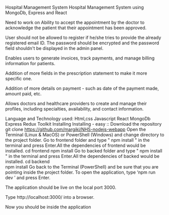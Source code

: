 Hospital Management System
Hospital Management System using MongoDb, Express and React

Need to work on
Ability to accept the appointment by the doctor to acknowledge the patient that their appointment has been approved.

User should not be allowed to register if he/she tries to provide the already registered email ID. The password should be encrypted and the password field shouldn't be displayed in the admin panel.

Enables users to generate invoices, track payments, and manage billing information for patients.

Addition of more fields in the prescription statement to make it more specific one.

Addition of more details on payment - such as date of the payment made, amount paid, etc.

Allows doctors and healthcare providers to create and manage their profiles, including specialties, availability, and contact information.

Language and Technology used:
Html,css
Javascript
React
MongoDb
Express
Redux Toolkit
Installing
Installing - easy ::
Download the repository
git clone https://github.com/margiki/NHS-nodejs-webapp
Open the Terminal (Linux & MacOS) or PowerShell (Windows) and change directory to the project folder.
Go to frontend folder and type " npm install " in the terminal and press Enter.All the dependencies of frontend would be installed.
cd frontend 
npm install 
Go to backed folder and type " npm install " in the terminal and press Enter.All the dependencies of backed would be installed.
cd backend  
npm install 
Go back to the Terminal (PowerShell) and be sure that you are pointing inside the project folder. To open the application, type ‘npm run dev ’ and press Enter.

The application should be live on the local port 3000.

Type http://localhost:3000/ into a browser.

Now you should be inside the application
